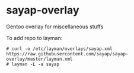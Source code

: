 sayap-overlay
=============

Gentoo overlay for miscellaneous stuffs

To add repo to layman:

```
# curl -o /etc/layman/overlays/sayap.xml https://raw.githubusercontent.com/sayap/sayap-overlay/master/layman.xml
# layman -L -a sayap
```
